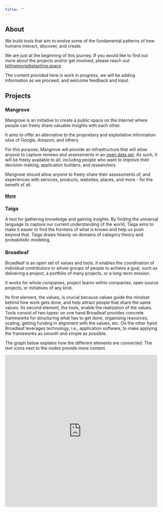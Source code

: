 ```yaml
---
title: ""
---
```


## About

We build tools that aim to evolve some of the fundamental patterns of how humans interact, discover, and create.

We are just at the beginning of this journey. If you would like to find out more about the projects and/or get involved, please reach out: tellmemore@planting.space 

The content provided here is work in progress, we will be adding information as we proceed, and welcome feedback and input. 

## Projects

### Mangrove

Mangrove is an initiative to create a public space on the Internet where people can freely share valuable insights with each other.

It aims to offer an alternative to the proprietary and exploitative information silos of Google, Amazon, and others.

For this purpose, Mangrove will provide an infrastructure that will allow anyone to capture reviews and assessments in an [open data set](https://en.wikipedia.org/wiki/Open_data). As such, it will be freely available to all, including people who want to improve their decision-making, application builders, and researchers.

Mangrove should allow anyone to freely share their assessments of, and experiences with services, products, websites, places, and more - for the benefit of all.

#### [More](mangrove.md)
  
### Taiga

A tool for gathering knowledge and gaining insights. By finding the universal language to capture our current understanding of the world, Taiga aims to make it easier to find the frontiers of what is known and help us push beyond that. Taiga draws heavily on domains of category theory and probabilistic modeling.

### Broadleaf

Broadleaf is an open set of values and tools. It enables the coordination of individual contributors or whole groups of people to achieve a goal, such as delivering a project, a portfolio of many projects, or a long-term mission. 

It works for whole companies, project teams within companies, open source projects, or initiatives of any kind. 

Its first element, the values, is crucial because values guide the mindset behind how work gets done, and help attract people that share the same values. Its second element, the tools, enable the realization of the values. Tools consist of two types: on one hand Broadleaf provides concrete frameworks for structuring what has to get done, organising resources, scaling, getting funding in alignment with the values, etc. On the other hand Broadleaf leverages technology, i.e., application software, to make applying the frameworks as smooth and simple as possible.

The graph below explains how the different elements are connected. The text icons next to the nodes provide more context.



<iframe width="500" height="500" src="https://www.mindomo.com/mindmap/broadleaf-8a8e294efcfd42dda46a19491e9ab5e5" frameborder="0" allowfullscreen>Your browser does not support frames. <a href="https://www.mindomo.com/mindmap/broadleaf-8a8e294efcfd42dda46a19491e9ab5e5" target="_blank">View</a> this map on its original site. It was created using <a href="https://www.mindomo.com" target="_blank">Mindomo</a>.</iframe>

